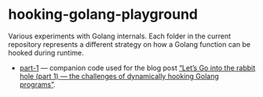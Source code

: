 # hooking-golang-playground
Various experiments with Golang internals. Each folder in the current repository represents a different strategy on how a Golang function can be hooked during runtime. 

- [part-1](./part-1/) — companion code used for the blog post [“Let’s Go into the rabbit hole (part 1) — the challenges of dynamically hooking Golang programs”](https://blog.quarkslab.com/lets-go-into-the-rabbit-hole-part-1-the-challenges-of-dynamically-hooking-golang-program.html).
